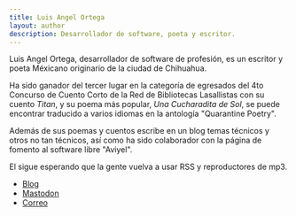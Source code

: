 ```yaml
---
title: Luis Angel Ortega
layout: author
description: Desarrollador de software, poeta y escritor.
---
```


Luis Angel Ortega, desarrollador de software de profesión, es un escritor y poeta Méxicano originario de la ciudad de Chihuahua.

Ha sido ganador del tercer lugar en la categoría de egresados del 4to Concurso de Cuento Corto de la Red de Bibliotecas Lasallistas con su cuento *Titan*, y su poema más popular, *Una Cucharadita de Sol*, se puede encontrar traducido a varios idiomas en la antología "Quarantine Poetry".

Además de sus poemas y cuentos escribe en un blog temas técnicos y otros no tan técnicos, así como ha sido colaborador con la página de fomento al software libre "Aviyel".

El sigue esperando que la gente vuelva a usar RSS y reproductores de mp3.

* [Blog](https://luisangel.me/)
* [Mastodon](https://vmst.io/@link)
* [Correo](mailto:hey@luisangel.me)
